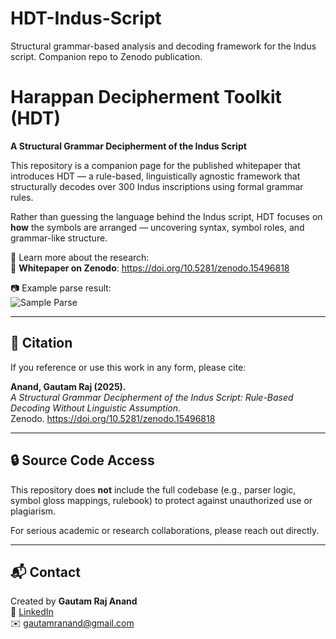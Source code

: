 # HDT-Indus-Script
Structural grammar-based analysis and decoding framework for the Indus script. Companion repo to Zenodo publication.
# Harappan Decipherment Toolkit (HDT)

**A Structural Grammar Decipherment of the Indus Script**

This repository is a companion page for the published whitepaper that introduces HDT — a rule-based, linguistically agnostic framework that structurally decodes over 300 Indus inscriptions using formal grammar rules. 

Rather than guessing the language behind the Indus script, HDT focuses on **how** the symbols are arranged — uncovering syntax, symbol roles, and grammar-like structure.

🧠 Learn more about the research:  
📄 **Whitepaper on Zenodo**: https://doi.org/10.5281/zenodo.15496818

📷 Example parse result:  
![Sample Parse](https://drive.google.com/file/d/1hUBHxVk2lUZHCTYmNTIaivMybwf1-oVZ/view?usp=sharing)  


---

## 📖 Citation

If you reference or use this work in any form, please cite:

**Anand, Gautam Raj (2025).**  
*A Structural Grammar Decipherment of the Indus Script: Rule-Based Decoding Without Linguistic Assumption*.  
Zenodo. https://doi.org/10.5281/zenodo.15496818

---

## 🔒 Source Code Access

This repository does **not** include the full codebase (e.g., parser logic, symbol gloss mappings, rulebook) to protect against unauthorized use or plagiarism.

For serious academic or research collaborations, please reach out directly.

---

## 📬 Contact

Created by **Gautam Raj Anand**  
🔗 [LinkedIn](https://www.linkedin.com/in/gautam-raj-anand-hubhopper-founder/)  
✉️ gautamranand@gmail.com
